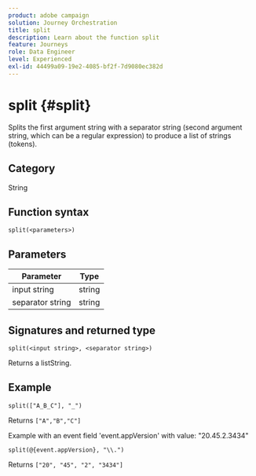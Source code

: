 ```yaml
---
product: adobe campaign
solution: Journey Orchestration
title: split
description: Learn about the function split
feature: Journeys
role: Data Engineer
level: Experienced
exl-id: 44499a09-19e2-4085-bf2f-7d9080ec382d
---
```

# split {#split}

Splits the first argument string with a separator string (second argument string, which can be a regular expression) to produce a list of strings (tokens).

## Category

String

## Function syntax

`split(<parameters>)`

## Parameters

|Parameter|Type|
|-----------|------------------|
|input string|string|
|separator string|string|

## Signatures and returned type

`split(<input string>, <separator string>)`

Returns a listString.

## Example

`split(["A_B_C"], "_")`

Returns `["A","B","C"]`

Example with an event field 'event.appVersion' with value: "20.45.2.3434"

`split(@{event.appVersion}, "\\.")`

Returns `["20", "45", "2", "3434"]`
